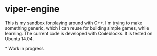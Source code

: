 # viper-engine

This is my sandbox for playing around with C++. I'm trying to make something generic, which I can reuse for building simple games, while learning.
The current code is developed with Codeblocks. It is tested on Ubuntu 14.04.

\* Work in progress
